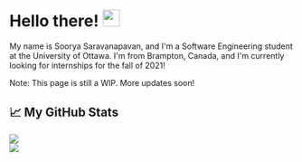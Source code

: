 <!-- Text -->


# Hello there! <img src="https://raw.githubusercontent.com/MartinHeinz/MartinHeinz/master/wave.gif" width="30px">

My name is Soorya Saravanapavan, and I'm a Software Engineering student at the University of Ottawa. I'm from Brampton, Canada, and I'm currently looking for internships for the fall of 2021!

Note: This page is still a WIP. More updates soon!

## &#x1f4c8; My GitHub Stats

<img align="center" src="https://github-readme-stats.vercel.app/api/?username=Suri111200&theme=dark&hide=stars"/>
<br/>
<img align="center" src="https://github-readme-stats.vercel.app/api/top-langs/?username=Suri111200&theme=dark"/>

